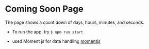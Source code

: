 # Coming Soon Page

 The page shows a count down of days, hours, minutes, and seconds.

- To run the app, try `$ npm run start`

- used Moment js for date handling [momentjs](https://momentjs.com)

